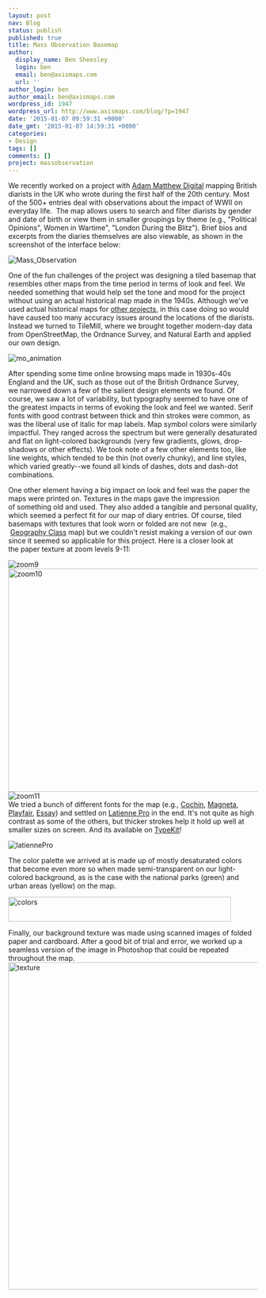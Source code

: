 ```yaml
---
layout: post
nav: Blog
status: publish
published: true
title: Mass Observation Basemap
author:
  display_name: Ben Sheesley
  login: ben
  email: ben@axismaps.com
  url: ''
author_login: ben
author_email: ben@axismaps.com
wordpress_id: 1947
wordpress_url: http://www.axismaps.com/blog/?p=1947
date: '2015-01-07 09:59:31 +0000'
date_gmt: '2015-01-07 14:59:31 +0000'
categories:
- Design
tags: []
comments: []
project: massobservation
---
```

<p class="p1">We recently worked on a project with <a title="Adam Matthew Digital" href="http://www.amdigital.co.uk/">Adam Matthew Digital</a> mapping British diarists in the UK who wrote during the first half of the 20th century. Most of the 500+ entries deal with observations about the impact of WWII on everyday life.  The map allows users to search and filter diarists by gender and date of birth or view them in smaller groupings by theme (e.g., "Political Opinions", Women in Wartime", "London During the Blitz"). Brief bios and excerpts from the diaries themselves are also viewable, as shown in the screenshot of the interface below:</p>
<p class="p1"><img class="aligncenter size-full wp-image-2010" src="{{ site.baseurl }}/media/posts/2015/01/Mass_Observation.png" alt="Mass_Observation"/></p>
<p class="p1">One of the fun challenges of the project was designing a tiled basemap that resembles other maps from the time period in terms of look and feel. We needed something that would help set the tone and mood for the project without using an actual historical map made in the 1940s. Although we've used actual historical maps for <a href="http://www.axismaps.com/project.php#cap"><span class="s1">other projects</span></a>, in this case doing so would have caused too many accuracy issues around the locations of the diarists. Instead we turned to TileMill, where we brought together modern-day data from OpenStreetMap, the Ordnance Survey, and Natural Earth and applied our own design.</p>
<p class="p1"><img class="aligncenter size-full wp-image-2013" src="{{ site.baseurl }}/media/posts/2015/01/mo_animation.gif" alt="mo_animation"/></p>
<p class="p1">After spending some time online browsing maps made in 1930s-40s England and the UK, such as those out of the British Ordnance Survey, we narrowed down a few of the salient design elements we found. Of course, we saw a lot of variability, but typography seemed to have one of the greatest impacts in terms of evoking the look and feel we wanted. Serif fonts with good contrast between thick and thin strokes were common, as was the liberal use of italic for map labels. Map symbol colors were similarly impactful. They ranged across the spectrum but were generally desaturated and flat on light-colored backgrounds (very few gradients, glows, drop-shadows or other effects). We took note of a few other elements too, like line weights, which tended to be thin (not overly chunky), and line styles, which varied greatly--we found all kinds of dashes, dots and dash-dot combinations.</p>
<p class="p1">One other element having a big impact on look and feel was the paper the maps were printed on. Textures in the maps gave the impression of something old and used. They also added a tangible and personal quality, which seemed a perfect fit for our map of diary entries. Of course, tiled basemaps with textures that look worn or folded are not new  (e.g.,  <a title="Geography Class" href="http://a.tiles.mapbox.com/v3/mapbox.geography-class/page.html#4/0.00/0.00">Geography Class</a> map) but we couldn't resist making a version of our own since it seemed so applicable for this project. Here is a closer look at the paper texture at zoom levels 9-11:</p>
<p class="p1"><img class="aligncenter wp-image-2024 size-full" src="{{ site.baseurl }}/media/posts/2015/01/zoom9.png" alt="zoom9" /><img class="aligncenter wp-image-2023 size-full" src="{{ site.baseurl }}/media/posts/2015/01/zoom10.png" alt="zoom10" width="700" height="450" /><img class="aligncenter wp-image-2022 size-full" src="{{ site.baseurl }}/media/posts/2015/01/zoom11.png" alt="zoom11" /><a href="{{ site.baseurl }}/media/posts/2015/01/zoom11.png"><br />
</a>We tried a bunch of different fonts for the map (e.g., <a title="Cochin" href="http://www.fonts.com/font/linotype/cochin">Cochin</a>, <a title="Magneta" href="https://typekit.com/fonts/magneta">Magneta</a>, <a title="Playfair" href="http://www.google.com/fonts/specimen/Playfair+Display">Playfair</a>, <a title="Essay" href="https://typekit.com/fonts/essay-text">Essay</a>) and settled on <a title="Latienne Pro" href="https://typekit.com/fonts/latienne-pro">Latienne Pro</a> in the end. It's not quite as high contrast as some of the others, but thicker strokes help it hold up well at smaller sizes on screen. And its available on <a href="https://typekit.com/fonts">TypeKit</a>!<a href="{{ site.baseurl }}/media/posts/2015/01/z11.png"><br />
</a></p>
<p class="p1"><img class="aligncenter size-full wp-image-2014" src="{{ site.baseurl }}/media/posts/2015/01/latiennePro.png" alt="latiennePro" /></p>
<p class="p1">The color palette we arrived at is made up of mostly desaturated colors that become even more so when made semi-transparent on our light-colored background, as is the case with the national parks (green) and urban areas (yellow) on the map.</p>
<p class="p1"><img class="aligncenter size-full wp-image-2015" src="{{ site.baseurl }}/media/posts/2015/01/colors.png" alt="colors" width="450" height="50" /></p>
<p class="p1">Finally, our background texture was made using scanned images of folded paper and cardboard. After a good bit of trial and error, we worked up a seamless version of the image in Photoshop that could be repeated throughout the map.<a href="{{ site.baseurl }}/media/posts/2014/12/texture.png"><img class="aligncenter wp-image-1965 size-large" src="{{ site.baseurl }}/media/posts/2014/12/texture.png" alt="texture" width="660" height="660" /></a></p>
